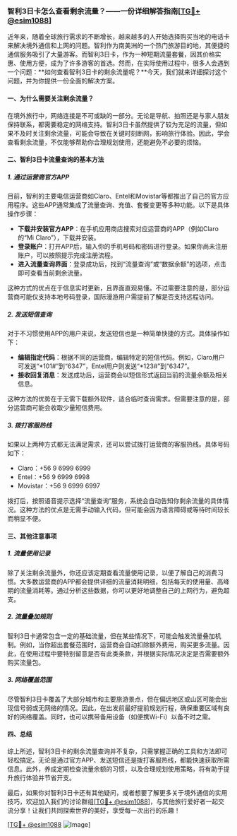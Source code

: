### 智利3日卡怎么查看剩余流量？——一份详细解答指南[[TG💪+ @esim1088](https://t.me/s/esim1088)]

近年来，随着全球旅行需求的不断增长，越来越多的人开始选择购买当地的电话卡来解决境外通信和上网的问题。智利作为南美洲的一个热门旅游目的地，其便捷的通信服务吸引了大量游客。而智利3日卡，作为一种短期流量套餐，因其价格实惠、使用方便，成为了许多游客的首选。然而，在实际使用过程中，很多人会遇到一个问题：**如何查看智利3日卡的剩余流量呢？**今天，我们就来详细探讨这个问题，并为你提供一份全面的解决方案。

#### 一、为什么需要关注剩余流量？

在境外旅行中，网络连接是不可或缺的一部分。无论是导航、拍照还是与家人朋友保持联系，都需要稳定的网络支持。智利3日卡虽然提供了较为充足的流量，但如果不及时关注剩余流量，可能会导致在关键时刻断网，影响旅行体验。因此，学会查看剩余流量，不仅能够帮助你合理规划使用，还能避免不必要的烦恼。

#### 二、智利3日卡流量查询的基本方法

##### 1. **通过运营商官方APP**

目前，智利的主要电信运营商如Claro、Entel和Movistar等都推出了自己的官方应用程序。这些APP通常集成了流量查询、充值、套餐变更等多种功能。以下是具体操作步骤：

- **下载并安装官方APP**：在手机应用商店搜索对应运营商的APP（例如Claro的“Mi Claro”），下载并安装。
- **登录账户**：打开APP后，输入你的手机号码和密码进行登录。如果你尚未注册账户，可以按照提示完成注册流程。
- **进入流量查询界面**：登录成功后，找到“流量查询”或“数据余额”的选项，点击即可查看当前剩余流量。

这种方式的优点在于信息实时更新，且界面直观易懂。不过需要注意的是，部分运营商可能仅支持本地号码登录，国际漫游用户需提前了解是否支持远程访问。

##### 2. **发送短信查询**

对于不习惯使用APP的用户来说，发送短信也是一种简单快捷的方式。具体操作如下：

- **编辑指定代码**：根据不同的运营商，编辑特定的短信代码。例如，Claro用户可发送“*101#”到“6347”，Entel用户则发送“*123#”到“6347”。
- **接收回复消息**：发送成功后，运营商会以短信形式返回当前的流量余额及相关信息。

这种方法的优势在于无需下载额外软件，适合临时查询需求。但需要注意的是，部分运营商可能会收取少量短信费用。

##### 3. **拨打客服热线**

如果以上两种方式都无法满足需求，还可以尝试拨打运营商的客服热线。具体号码如下：

- Claro：+56 9 6999 6999  
- Entel：+56 9 6999 6998  
- Movistar：+56 9 6999 6997  

拨打后，按照语音提示选择“流量查询”服务，系统会自动告知你剩余流量的具体情况。这种方法的优点是无需手动输入代码，但可能会因为语言障碍或等待时间较长而稍显不便。

#### 三、其他注意事项

##### 1. **流量使用记录**

除了关注剩余流量外，你还应该定期查看流量使用记录，以便了解自己的消费习惯。大多数运营商的APP都会提供详细的流量消耗明细，包括每天的使用量、高峰期的流量消耗等。通过分析这些数据，你可以更好地调整自己的上网行为，避免超支。

##### 2. **流量叠加规则**

智利3日卡通常包含一定的基础流量，但在某些情况下，可能会触发流量叠加机制。例如，当你超出套餐范围时，运营商会自动扣除额外费用，购买更多流量。因此，在使用过程中要特别留意是否有此类条款，并根据实际情况决定是否需要额外购买流量包。

##### 3. **网络覆盖范围**

尽管智利3日卡覆盖了大部分城市和主要旅游景点，但在偏远地区或山区可能会出现信号弱或无网络的情况。因此，在出发前最好提前规划行程，确保重要区域有良好的网络覆盖。同时，也可以携带备用设备（如便携Wi-Fi）以备不时之需。

#### 四、总结

综上所述，智利3日卡的剩余流量查询并不复杂，只需掌握正确的工具和方法即可轻松搞定。无论是通过官方APP、发送短信还是拨打客服热线，都能快速获取所需信息。此外，养成定期检查流量余额的习惯，以及合理规划使用策略，将有助于提升旅行体验并节省开支。

最后，如果你对智利3日卡还有其他疑问，或者想要了解更多关于境外通信的实用技巧，欢迎加入我们的讨论群组[[TG💪+ @esim1088](https://t.me/s/esim1088)]，与其他旅行爱好者一起交流分享！让我们共同探索世界的美好，享受每一次出行的乐趣！

[[TG💪+ @esim1088](https://t.me/s/esim1088) ![Image](https://i.postimg.cc/4NQfJmqS/Snipaste-2025-05-13-00-14-12.png)]
